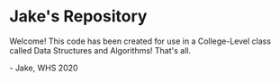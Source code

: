 # Jake's Repository
Welcome! This code has been created for use in a College-Level class called Data Structures and Algorithms! That's all.

\- Jake, WHS 2020
